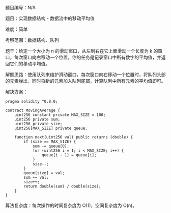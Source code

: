 题目编号：N/A

题目：实现数据结构 - 数据流中的移动平均值

难度：简单

考察范围：数据结构、队列

题干：给定一个大小为 n 的滑动窗口，从左到右在它上面滑动一个长度为 k 的窗口，每次窗口向右移动一个位置。你的任务是记录窗口中所有数字的平均值，并返回它们的移动平均值。

解题思路：使用队列来维护滑动窗口，每次窗口向右移动一个位置时，将队列头部的元素弹出，同时将新的元素加入队列尾部，计算队列中所有元素的平均值即可。

解决方案：

```
pragma solidity ^0.8.0;

contract MovingAverage {
    uint256 constant private MAX_SIZE = 100;
    uint256 private sum;
    uint256 private size;
    uint256[MAX_SIZE] private queue;

    function next(uint256 val) public returns (double) {
        if (size == MAX_SIZE) {
            sum -= queue[0];
            for (uint256 i = 1; i < MAX_SIZE; i++) {
                queue[i - 1] = queue[i];
            }
            size--;
        }
        queue[size] = val;
        sum += val;
        size++;
        return double(sum) / double(size);
    }
}
```

算法复杂度：每次操作的时间复杂度为 O(1)，空间复杂度为 O(n)。